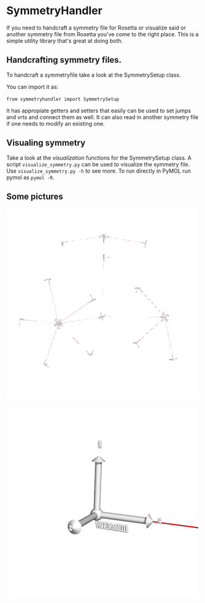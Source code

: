 # SymmetryHandler

If you need to handcraft a symmetry file for Rosetta or visualize said or another symmetry file from Rosetta you've come to the right place. This is a simple utility library that's great at doing both. 

## Handcrafting symmetry files. 

To handcraft a symmetryfile take a look at the SymmetrySetup class. 

You can import it as: 

`from symmetryhandler import SymmetrySetup`

It has appropiate getters and setters that easily can be used to set jumps and vrts and connect them as well. It can also read in another symmetry file if one needs to modify an existing one. 

## Visualing symmetry

Take a look at the *visualization* functions for the SymmetrySetup class. A script `visualize_symmetry.py` can be used to visualize the symmetry file. Use `visualize_symmetry.py -h` to see more. To run directly in PyMOL run pymol as `pymol -R`.


## Some pictures 

![Icosahedral symmetry](images/full.png "Icoshadral symmetry")

![Axes](images/closeup.png "VRT axes")
